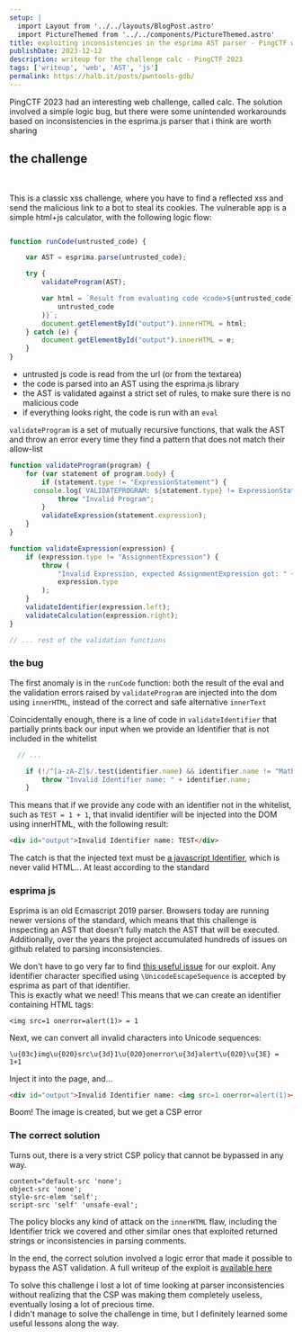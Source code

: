 ```yaml
---
setup: |
  import Layout from '../../layouts/BlogPost.astro'
  import PictureThemed from '../../components/PictureThemed.astro'
title: exploiting inconsistencies in the esprima AST parser - PingCTF writeup
publishDate: 2023-12-12
description: writeup for the challenge calc - PingCTF 2023
tags: ['writeup', 'web', 'AST', 'js']
permalink: https://halb.it/posts/pwntools-gdb/
---
```


PingCTF 2023 had an interesting web challenge, called calc. The solution involved a simple logic bug, but there were some unintended workarounds based on inconsistencies in the esprima.js parser that i think are worth sharing

## the challenge


<PictureThemed src="calc" height={450} alt="Screenshot of a website with a green background and a white container in the middle, titled 'calculator'. In the container there is a textarea containing the code 'a = 1+1;b=a'. Immediately under the textarea, a small text reads: 'result from evaluating the code a=1+1;b=a is 4'. under the small text there is a green button labelled 'calculate', and on its left there is a link labelled Report" />
<br/>

This is a classic xss challenge, where you have to find a reflected xss and send the malicious link to a bot to steal its cookies.
The vulnerable app is a simple html+js calculator, with the following logic flow:

```js

function runCode(untrusted_code) {

	var AST = esprima.parse(untrusted_code);

	try {
		validateProgram(AST);

		var html = `Result from evaluating code <code>${untrusted_code}</code> is ${eval(
			untrusted_code
		)}`;
		document.getElementById("output").innerHTML = html;
	} catch (e) {
		document.getElementById("output").innerHTML = e;
	}
}
```
- untrusted js code is read from the url (or from the textarea)
- the code is parsed into an AST using the esprima.js library
- the AST is validated against a strict set of rules, to make sure there is no malicious code
- if everything looks right, the code is run with an `eval`


`validateProgram` is a set of mutually recursive functions, that walk the AST and throw an error every time they find a pattern that does not match their allow-list

```js
function validateProgram(program) {
	for (var statement of program.body) {
		if (statement.type != "ExpressionStatement") {
      console.log(`VALIDATEPROGRAM: ${statement.type} != ExpressionStatement`)
			throw "Invalid Program";
		}
		validateExpression(statement.expression);
	}
}

function validateExpression(expression) {
	if (expression.type != "AssignmentExpression") {
		throw (
			"Invalid Expression, expected AssignmentExpression got: " +
			expression.type
		);
	}
	validateIdentifier(expression.left);
	validateCalculation(expression.right);
}

// ... rest of the validation functions

```

### the bug

The first anomaly is in the `runCode` function: both the result of the eval and the validation errors raised by `validateProgram` are injected into the dom using `innerHTML`, instead of the correct and safe alternative `innerText`

Coincidentally enough, there is a line of code in `validateIdentifier` that partially prints back our input when we provide an Identifier that is not included in the whitelist

```js
  // ...

	if (!/^[a-zA-Z]$/.test(identifier.name) && identifier.name != "Math") {
		throw "Invalid Identifier name: " + identifier.name;
	}
```

This means that if we provide any code with an identifier not in the whitelist, such as `TEST = 1 + 1`,
that invalid identifier will be injected into the DOM using innerHTML, with the following result:

```html
<div id="output">Invalid Identifier name: TEST</div>
```

The catch is that the injected text must be [a javascript Identifier](https://tc39.es/ecma262/multipage/ecmascript-language-lexical-grammar.html#prod-IdentifierName), which is never valid HTML... At least according to the standard

### esprima js

Esprima is an old Ecmascript 2019 parser.
Browsers today are running newer versions of the standard, which means that this challenge is inspecting an AST that doesn't fully match the AST that will be executed. <br/> Additionally, over the years the project accumulated hundreds of issues on github related to parsing inconsistencies.

We don't have to go very far to find [this useful issue](https://github.com/jquery/esprima/issues/1985
) for our exploit.
 Any identifier character specified using `\UnicodeEscapeSequence` is accepted by esprima as part of that identifier.<br/>
 This is exactly what we need! This means that we can create an identifier containing HTML tags:
```
<img src=1 onerror=alert(1)> = 1
```

Next, we can convert all invalid characters into Unicode sequences:

```
\u{03c}img\u{020}src\u{3d}1\u{020}onerror\u{3d}alert\u{020}\u{3E} = 1+1
```

Inject it into the page, and...<br/>

```html
<div id="output">Invalid Identifier name: <img src=1 onerror=alert(1)></div>
```
Boom! The image is created, but we get a CSP error

### The correct solution

Turns out, there is a very strict CSP policy that cannot be bypassed in any way.

```
content="default-src 'none';
object-src 'none';
style-src-elem 'self';
script-src 'self' 'unsafe-eval';
```

The policy blocks any kind of attack on the `innerHTML` flaw, including the Identifier trick we covered and other similar ones that exploited returned strings or inconsistencies in parsing comments.

In the end, the correct solution involved a logic error that made it possible to bypass the AST validation. A full writeup of the exploit is [available here](https://gist.github.com/egonny/4dbf5151f99059ae58cf9390c7cc3830)

To solve this challenge i lost a lot of time looking at parser inconsistencies without realizing that the CSP was making them completely useless, eventually losing a lot of precious time.<br/> I didn't manage to solve the challenge in time, but I definitely learned some useful lessons along the way.






